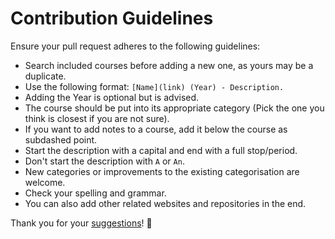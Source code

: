 # Contribution Guidelines
Ensure your pull request adheres to the following guidelines:
- Search included courses before adding a new one, as yours may be a duplicate.
- Use the following format: `[Name](link) (Year) - Description.`
- Adding the Year is optional but is advised.
- The course should be put into its appropriate category (Pick the one you think is closest if you are not sure).
- If you want to add notes to a course, add it below the course as subdashed point.
- Start the description with a capital and end with a full stop/period.
- Don't start the description with `A` or `An`.
- New categories or improvements to the existing categorisation are welcome.
- Check your spelling and grammar.
- You can also add other related websites and repositories in the end.

Thank you for your [suggestions](https://github.com/learn-anything/courses/edit/master/readme.md)! 💜
